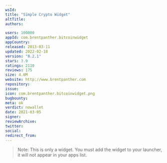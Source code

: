 ```yaml
---
wsId: 
title: "Simple Crypto Widget"
altTitle: 
authors:

users: 100000
appId: com.brentpanther.bitcoinwidget
appCountry: 
released: 2013-03-11
updated: 2022-02-18
version: "8.2.1"
stars: 3.9
ratings: 2110
reviews: 175
size: 4.6M
website: http://www.brentpanther.com
repository: 
issue: 
icon: com.brentpanther.bitcoinwidget.png
bugbounty: 
meta: ok
verdict: nowallet
date: 2021-03-05
signer: 
reviewArchive:
twitter: 
social:
redirect_from:
---
```


> Note: This is only a widget. You must add the widget to your launcher, it will
  not appear in your apps list.
